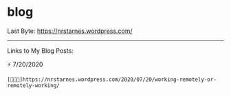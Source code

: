 # blog

Last Byte:
https://nrstarnes.wordpress.com/

--------------------------------------------------------------------------------------------------------------

Links to My Blog Posts:

⚡️ 7/20/2020 
    
    [👨🏻‍💻]https://nrstarnes.wordpress.com/2020/07/20/working-remotely-or-remotely-working/
